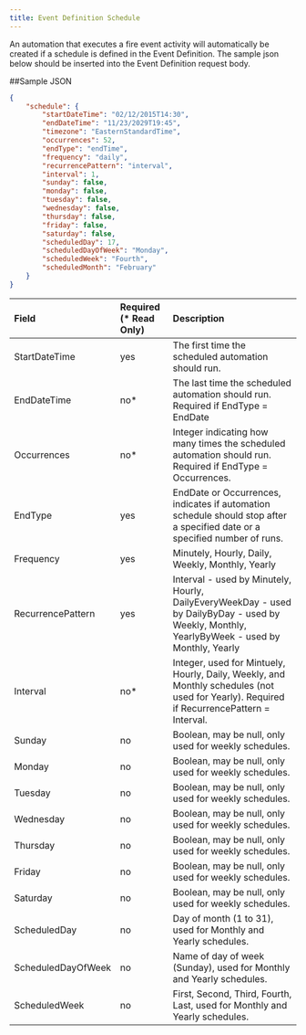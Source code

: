```yaml
---
title: Event Definition Schedule
---
```


An automation that executes a fire event activity will automatically be created if a schedule is defined in the Event Definition. The sample json below should be inserted into the Event Definition request body.

##Sample JSON

```json
{
    "schedule": {
        "startDateTime": "02/12/2015T14:30",
        "endDateTime": "11/23/2029T19:45",
        "timezone": "EasternStandardTime",
        "occurrences": 52,
        "endType": "endTime",
        "frequency": "daily",
        "recurrencePattern": "interval",
        "interval": 1,
        "sunday": false,
        "monday": false,
        "tuesday": false,
        "wednesday": false,
        "thursday": false,
        "friday": false,
        "saturday": false,
        "scheduledDay": 17,
        "scheduledDayOfWeek": "Monday",
        "scheduledWeek": "Fourth",
        "scheduledMonth": "February"
    }
}
```

<table class="table table-hover">
<thead align="left">
<tr>
<th>Field</th>
<th>Required (* Read Only)</th>
<th>Description</th>
</tr>
</thead>
<tbody>
<tr>
<td>StartDateTime</td>
<td>yes</td>
<td>The first time the scheduled automation should run.</td>
</tr>
<tr>
<td>EndDateTime</td>
<td>no*</td>
<td>The last time the scheduled automation should run. Required if EndType = EndDate</td>
</tr>
<tr>
<td>Occurrences</td>
<td>no*</td>
<td>Integer indicating how many times the scheduled automation should run. Required if EndType = Occurrences.</td>
</tr>
<tr>
<td>EndType</td>
<td>yes</td>
<td>EndDate or Occurrences, indicates if automation schedule should stop after a specified date or a specified number of runs.</td>
</tr>
<tr>
<td>Frequency</td>
<td>yes</td>
<td>Minutely, Hourly, Daily, Weekly, Monthly, Yearly</td>
</tr>
<tr>
<td>RecurrencePattern</td>
<td>yes</td>
<td>Interval - used by Minutely, Hourly, DailyEveryWeekDay - used by DailyByDay - used by Weekly, Monthly, YearlyByWeek - used by Monthly, Yearly</td>
</tr>
<tr>
<td>Interval</td>
<td>no*</td>
<td>Integer, used for Mintuely, Hourly, Daily, Weekly, and Monthly schedules (not used for Yearly). Required if RecurrencePattern = Interval.</td>
</tr>
<tr>
<td>Sunday</td>
<td>no</td>
<td>Boolean, may be null, only used for weekly schedules.</td>
</tr>
<tr>
<td>Monday</td>
<td>no</td>
<td>Boolean, may be null, only used for weekly schedules.</td>
</tr>
<tr>
<td>Tuesday</td>
<td>no</td>
<td>Boolean, may be null, only used for weekly schedules.</td>
</tr>
<tr>
<td>Wednesday</td>
<td>no</td>
<td>Boolean, may be null, only used for weekly schedules.</td>
</tr>
<tr>
<td>Thursday</td>
<td>no</td>
<td>Boolean, may be null, only used for weekly schedules.</td>
</tr>
<tr>
<td>Friday</td>
<td>no</td>
<td>Boolean, may be null, only used for weekly schedules.</td>
</tr>
<tr>
<td>Saturday</td>
<td>no</td>
<td>Boolean, may be null, only used for weekly schedules.</td>
</tr>
<tr>
<td>ScheduledDay</td>
<td>no</td>
<td>Day of month (1 to 31), used for Monthly and Yearly schedules.</td>
</tr>
<tr>
<td>ScheduledDayOfWeek</td>
<td>no</td>
<td>Name of day of week (Sunday), used for Monthly and Yearly schedules.</td>
</tr>
<tr>
<td>ScheduledWeek</td>
<td>no</td>
<td>First, Second, Third, Fourth, Last, used for Monthly and Yearly schedules.</td>
</tr>
</tbody>
</table>
